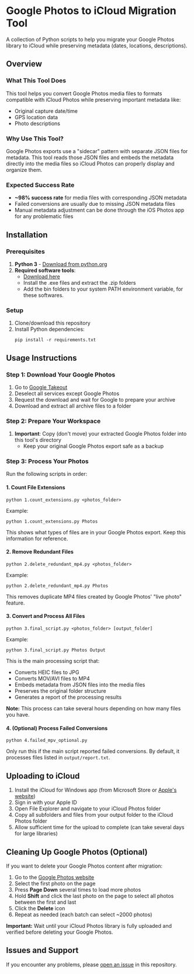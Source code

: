 # Google Photos to iCloud Migration Tool

A collection of Python scripts to help you migrate your Google Photos library to iCloud while preserving metadata (dates, locations, descriptions).

## Overview

### What This Tool Does

This tool helps you convert Google Photos media files to formats compatible with iCloud Photos while preserving important metadata like:

- Original capture date/time
- GPS location data
- Photo descriptions

### Why Use This Tool?

Google Photos exports use a "sidecar" pattern with separate JSON files for metadata. This tool reads those JSON files and embeds the metadata directly into the media files so iCloud Photos can properly display and organize them.

### Expected Success Rate

- **~98% success rate** for media files with corresponding JSON metadata
- Failed conversions are usually due to missing JSON metadata files
- Manual metadata adjustment can be done through the iOS Photos app for any problematic files

## Installation

### Prerequisites

1. **Python 3** - [Download from python.org](https://www.python.org/downloads/)
2. **Required software tools**:
   - [Download here](https://drive.google.com/drive/folders/1RSdjvVQtnOu0dU-wjnE3DcOsKkKnjc_e?usp=sharing)
   - Install the .exe files and extract the .zip folders
   - Add the bin folders to your system PATH environment variable, for these softwares.

### Setup

1. Clone/download this repository
2. Install Python dependencies:
   ```
   pip install -r requirements.txt
   ```

## Usage Instructions

### Step 1: Download Your Google Photos

1. Go to [Google Takeout](https://takeout.google.com/)
2. Deselect all services except Google Photos
3. Request the download and wait for Google to prepare your archive
4. Download and extract all archive files to a folder

### Step 2: Prepare Your Workspace

1. **Important**: Copy (don't move) your extracted Google Photos folder into this tool's directory
   - Keep your original Google Photos export safe as a backup

### Step 3: Process Your Photos

Run the following scripts in order:

#### 1. Count File Extensions

```
python 1.count_extensions.py <photos_folder>
```

Example:

```
python 1.count_extensions.py Photos
```

This shows what types of files are in your Google Photos export. Keep this information for reference.

#### 2. Remove Redundant Files

```
python 2.delete_redundant_mp4.py <photos_folder>
```

Example:

```
python 2.delete_redundant_mp4.py Photos
```

This removes duplicate MP4 files created by Google Photos' "live photo" feature.

#### 3. Convert and Process All Files

```
python 3.final_script.py <photos_folder> [output_folder]
```

Example:

```
python 3.final_script.py Photos Output
```

This is the main processing script that:

- Converts HEIC files to JPG
- Converts MOV/AVI files to MP4
- Embeds metadata from JSON files into the media files
- Preserves the original folder structure
- Generates a report of the processing results

**Note:** This process can take several hours depending on how many files you have.

#### 4. (Optional) Process Failed Conversions

```
python 4.failed_mpv_optional.py
```

Only run this if the main script reported failed conversions. By default, it processes files listed in `output/report.txt`.

## Uploading to iCloud

1. Install the iCloud for Windows app (from Microsoft Store or [Apple's website](https://support.apple.com/en-us/HT204283))
2. Sign in with your Apple ID
3. Open File Explorer and navigate to your iCloud Photos folder
4. Copy all subfolders and files from your output folder to the iCloud Photos folder
5. Allow sufficient time for the upload to complete (can take several days for large libraries)

## Cleaning Up Google Photos (Optional)

If you want to delete your Google Photos content after migration:

1. Go to the [Google Photos website](https://photos.google.com/)
2. Select the first photo on the page
3. Press **Page Down** several times to load more photos
4. Hold **Shift** and click the last photo on the page to select all photos between the first and last
5. Click the **Delete** icon
6. Repeat as needed (each batch can select ~2000 photos)

**Important:** Wait until your iCloud Photos library is fully uploaded and verified before deleting your Google Photos.

## Issues and Support

If you encounter any problems, please [open an issue](https://github.com/divsriv111/google-photos-to-icloud/issues) in this repository.
